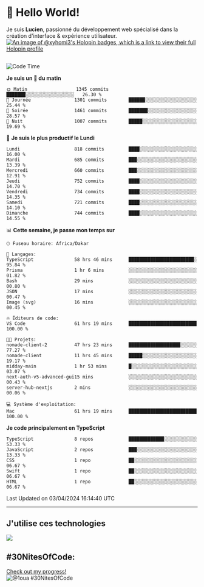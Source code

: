 # 👋 Hello World!

Je suis **Lucien**, passionné du développement web spécialisé dans la création d'interface & expérience utilisateur.
[![An image of @xyhomi3's Holopin badges, which is a link to view their full Holopin profile](https://holopin.me/xyhomi3)](https://holopin.io/@xyhomi3)

##

<!--START_SECTION:waka-->
![Code Time](http://img.shields.io/badge/Code%20Time-823%20hrs%2034%20mins-blue)

**Je suis un 🐤 du matin** 

```text
🌞 Matin                  1345 commits        ███████░░░░░░░░░░░░░░░░░░   26.30 % 
🌆 Journée                1301 commits        ██████░░░░░░░░░░░░░░░░░░░   25.44 % 
🌃 Soirée                 1461 commits        ███████░░░░░░░░░░░░░░░░░░   28.57 % 
🌙 Nuit                   1007 commits        █████░░░░░░░░░░░░░░░░░░░░   19.69 % 
```
📅 **Je suis le plus productif le Lundi** 

```text
Lundi                    818 commits         ████░░░░░░░░░░░░░░░░░░░░░   16.00 % 
Mardi                    685 commits         ███░░░░░░░░░░░░░░░░░░░░░░   13.39 % 
Mercredi                 660 commits         ███░░░░░░░░░░░░░░░░░░░░░░   12.91 % 
Jeudi                    752 commits         ████░░░░░░░░░░░░░░░░░░░░░   14.70 % 
Vendredi                 734 commits         ████░░░░░░░░░░░░░░░░░░░░░   14.35 % 
Samedi                   721 commits         ████░░░░░░░░░░░░░░░░░░░░░   14.10 % 
Dimanche                 744 commits         ████░░░░░░░░░░░░░░░░░░░░░   14.55 % 
```


📊 **Cette semaine, je passe mon temps sur** 

```text
🕑︎ Fuseau horaire: Africa/Dakar

💬 Langages: 
TypeScript               58 hrs 46 mins      ████████████████████████░   95.84 % 
Prisma                   1 hr 6 mins         ░░░░░░░░░░░░░░░░░░░░░░░░░   01.82 % 
Bash                     29 mins             ░░░░░░░░░░░░░░░░░░░░░░░░░   00.80 % 
JSON                     17 mins             ░░░░░░░░░░░░░░░░░░░░░░░░░   00.47 % 
Image (svg)              16 mins             ░░░░░░░░░░░░░░░░░░░░░░░░░   00.45 % 

🔥 Éditeurs de code: 
VS Code                  61 hrs 19 mins      █████████████████████████   100.00 % 

🐱‍💻 Projets: 
nomade-client-2          47 hrs 23 mins      ███████████████████░░░░░░   77.27 % 
nomade-client            11 hrs 45 mins      █████░░░░░░░░░░░░░░░░░░░░   19.17 % 
midday-main              1 hr 53 mins        █░░░░░░░░░░░░░░░░░░░░░░░░   03.07 % 
next-auth-v5-advanced-gui15 mins             ░░░░░░░░░░░░░░░░░░░░░░░░░   00.43 % 
server-hub-nextjs        2 mins              ░░░░░░░░░░░░░░░░░░░░░░░░░   00.06 % 

💻 Système d'exploitation: 
Mac                      61 hrs 19 mins      █████████████████████████   100.00 % 
```

**Je code principalement en TypeScript** 

```text
TypeScript               8 repos             █████████████░░░░░░░░░░░░   53.33 % 
JavaScript               2 repos             ███░░░░░░░░░░░░░░░░░░░░░░   13.33 % 
CSS                      1 repo              ██░░░░░░░░░░░░░░░░░░░░░░░   06.67 % 
Swift                    1 repo              ██░░░░░░░░░░░░░░░░░░░░░░░   06.67 % 
HTML                     1 repo              ██░░░░░░░░░░░░░░░░░░░░░░░   06.67 % 
```




 Last Updated on 03/04/2024 16:14:40 UTC
<!--END_SECTION:waka-->
---

## J'utilise ces technologies

<p align="left">
  <a href="https://skillicons.dev">
    <img src="https://skillicons.dev/icons?i=ts,js,md,scss,tailwind,react,redux,docker,express,astro,vite,nextjs,vercel,figma,ableton" />
  </a>
</p>

## #30NitesOfCode:
  [Check out my progress!](https://www.codedex.io/@1oua/30-nites-of-code)  
  ![@1oua #30NitesOfCode](https://www.codedex.io/api/petStatus?user=1oua)
